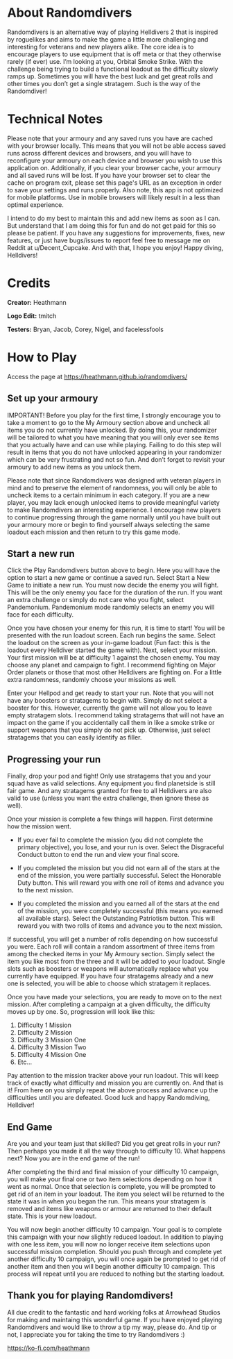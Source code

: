 # About Randomdivers

Randomdivers is an alternative way of playing Helldivers 2 that is inspired by roguelikes and aims to make the game a little more
challenging and interesting for veterans and new players alike. The core idea is to encourage players to use equipment that is off
meta or that they otherwise rarely (if ever) use. I’m looking at you, Orbital Smoke Strike. With the challenge being trying to build
a functional loadout as the difficulty slowly ramps up. Sometimes you will have the best luck and get great rolls and other times
you don’t get a single stratagem. Such is the way of the Randomdiver!

# Technical Notes

Please note that your armoury and any saved runs you have are cached with your browser locally. This means that you will not be able
access saved runs across different devices and browsers, and you will have to reconfigure your armoury on each device and browser you
wish to use this application on. Additionally, if you clear your browser cache, your armoury and all saved runs will be lost. If you
have your browser set to clear the cache on program exit, please set this page's URL as an exception in order to save your settings and
runs properly. Also note, this app is not optimized for mobile platforms. Use in mobile browsers will likely result in a less than optimal
experience.

I intend to do my best to maintain this and add new items as soon as I can. But understand that I am doing this for fun and do not get
paid for this so please be patient. If you have any suggestions for improvements, fixes, new features, or just have bugs/issues to report
feel free to message me on Reddit at u/Decent_Cupcake. And with that, I hope you enjoy! Happy diving, Helldivers!

# Credits

**Creator:** Heathmann

**Logo Edit:** tmitch

**Testers:** Bryan, Jacob, Corey, Nigel, and facelessfools

# How to Play

Access the page at https://heathmann.github.io/randomdivers/

## Set up your armoury

IMPORTANT! Before you play for the first time, I strongly encourage you to take a moment to go to the My Armoury section
above and uncheck all items you do not currently have unlocked. By doing this, your randomizer will be tailored to what
you have meaning that you will only ever see items that you actually have and can use while playing. Failing to do this
step will result in items that you do not have unlocked appearing in your randomizer which can be very frustrating and
not so fun. And don’t forget to revisit your armoury to add new items as you unlock them.

Please note that since Randomdivers was designed with veteran players in mind and to preserve the element of randomness,
you will only be able to uncheck items to a certain minimum in each category. If you are a new player, you may lack enough
unlocked items to provide meaningful variety to make Randomdivers an interesting experience. I encourage new players to 
continue progressing through the game normally until you have built out your armoury more or begin to find yourself always
selecting the same loadout each mission and then return to try this game mode.

## Start a new run

Click the Play Randomdivers button above to begin. Here you will have the option to start a new game or continue a saved run.
Select Start a New Game to initiate a new run. You must now decide the enemy you will fight. This will be the only enemy you
face for the duration of the run. If you want an extra challenge or simply do not care who you fight, select Pandemonium.
Pandemonium mode randomly selects an enemy you will face for each difficulty.

Once you have chosen your enemy for this run, it is time to start! You will be presented with the run loadout screen. Each
run begins the same. Select the loadout on the screen as your in-game loadout (Fun fact: this is the loadout every Helldiver
started the game with). Next, select your mission. Your first mission will be at difficulty 1 against the chosen enemy. You
may choose any planet and campaign to fight. I recommend fighting on Major Order planets or those that most other Helldivers
are fighting on. For a little extra randomness, randomly choose your missions as well.

Enter your Hellpod and get ready to start your run. Note that you will not have any boosters or stratagems to begin with.
Simply do not select a booster for this. However, currently the game will not allow you to leave empty stratagem slots. I
recommend taking stratagems that will not have an impact on the game if you accidentally call them in like a smoke strike or
support weapons that you simply do not pick up. Otherwise, just select stratagems that you can easily identify as filler.

## Progressing your run

Finally, drop your pod and fight! Only use stratagems that you and your squad have as valid selections. Any equipment you find
planetside is still fair game. And any stratagems granted for free to all Helldivers are also valid to use (unless you want the
extra challenge, then ignore these as well). 

Once your mission is complete a few things will happen. First determine how the mission went.

- If you ever fail to complete the mission (you did not complete the primary objective), you lose, and your run is over. Select
  the Disgraceful Conduct button to end the run and view your final score.
  
- If you completed the mission but you did not earn all of the stars at the end of the mission, you were partially successful. 
  Select the Honorable Duty button. This will reward you with one roll of items and advance you to the next mission.
  
- If you completed the mission and you earned all of the stars at the end of the mission, you were completely successful (this
  means you earned all available stars). Select the Outstanding Patriotism button. This will reward you with two rolls of items
  and advance you to the next mission.

If successful, you will get a number of rolls depending on how successful you were. Each roll will contain a random assortment
of three items from among the checked items in your My Armoury section. Simply select the item you like most from the three and
it will be added to your loadout. Single slots such as boosters or weapons will automatically replace what you currently have
equipped. If you have four stratagems already and a new one is selected, you will be able to choose which stratagem it replaces.

Once you have made your selections, you are ready to move on to the next mission. After completing a campaign at a given
difficulty, the difficulty moves up by one. So, progression will look like this:

1. Difficulty 1 Mission
2. Difficulty 2 Mission
3. Difficulty 3 Mission One
4. Difficulty 3 Mission Two 
5. Difficulty 4 Mission One
6. Etc…

Pay attention to the mission tracker above your run loadout. This will keep track of exactly what difficulty and mission you are
currently on. And that is it! From here on you simply repeat the above process and advance up the difficulties until you are
defeated. Good luck and happy Randomdiving, Helldiver!

## End Game

Are you and your team just that skilled? Did you get great rolls in your run? Then perhaps you made it all the way through to
difficulty 10. What happens next? Now you are in the end game of the run!

After completing the third and final mission of your difficulty 10 campaign, you will make your final one or two item selections
depending on how it went as normal. Once that selection is complete, you will be prompted to get rid of an item in your loadout.
The item you select will be returned to the state it was in when you began the run. This means your stratagem is removed and items
like weapons or armour are returned to their default state. This is your new loadout.

You will now begin another difficulty 10 campaign. Your goal is to complete this campaign with your now slightly reduced loadout.
In addition to playing with one less item, you will now no longer receive item selections upon successful mission completion.
Should you push through and complete yet another difficulty 10 campaign, you will once again be prompted to get rid of another item
and then you will begin another difficulty 10 campaign. This process will repeat until you are reduced to nothing but the starting
loadout.

## Thank you for playing Randomdivers!

All due credit to the fantastic and hard working folks at Arrowhead Studios for making and maintaing this wonderful game. If you have
enjoyed playing Randomdivers and would like to throw a tip my way, please do. And tip or not, I appreciate you for taking the time to
try Randomdivers :)

https://ko-fi.com/heathmann
